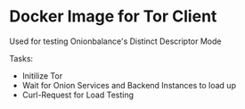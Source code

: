 # Docker Image for Tor Client
Used for testing Onionbalance's Distinct Descriptor Mode

Tasks:
- Initilize Tor
- Wait for Onion Services and Backend Instances to load up
- Curl-Request for Load Testing
